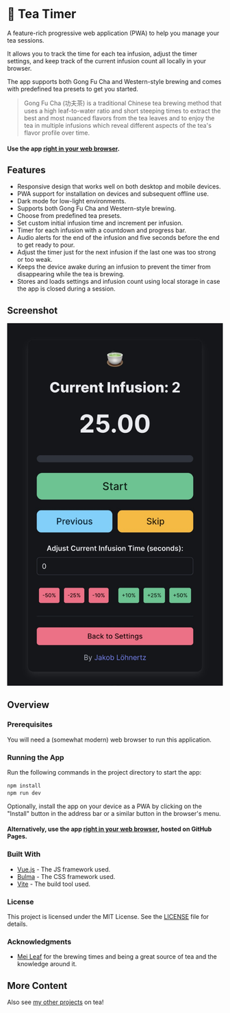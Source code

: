# 🍵 Tea Timer

A feature-rich progressive web application (PWA) to help you manage your tea sessions.

It allows you to track the time for each tea infusion, adjust the timer settings, and keep track of the current infusion
count all locally in your browser.

The app supports both Gong Fu Cha and Western-style brewing and comes with predefined tea presets to get you started.

> Gong Fu Cha (功夫茶) is a traditional Chinese tea brewing method that uses a high leaf-to-water ratio and short
> steeping times to extract the best and most nuanced flavors from the tea leaves and to enjoy the tea in multiple
> infusions which reveal different aspects of the tea's flavor profile over time.

#### Use the app [right in your web browser](https://tea-timer.com/).

## Features

- Responsive design that works well on both desktop and mobile devices.
- PWA support for installation on devices and subsequent offline use.
- Dark mode for low-light environments.
- Supports both Gong Fu Cha and Western-style brewing.
- Choose from predefined tea presets.
- Set custom initial infusion time and increment per infusion.
- Timer for each infusion with a countdown and progress bar.
- Audio alerts for the end of the infusion and five seconds before the end to get ready to pour.
- Adjust the timer just for the next infusion if the last one was too strong or too weak.
- Keeps the device awake during an infusion to prevent the timer from disappearing while the tea is brewing.
- Stores and loads settings and infusion count using local storage in case the app is closed during a session.

## Screenshot

![Tea Timer Screenshot](./public/image/screenshot/cropped.jpeg)

## Overview

### Prerequisites

You will need a (somewhat modern) web browser to run this application.

### Running the App

Run the following commands in the project directory to start the app:

```bash
npm install
npm run dev
```

Optionally, install the app on your device as a PWA by clicking on the "Install" button in the address bar or a similar
button in the browser's menu.

#### Alternatively, use the app [right in your web browser](https://tea-timer.com/), hosted on GitHub Pages.

### Built With

- [Vue.js](https://vuejs.org/) - The JS framework used.
- [Bulma](https://bulma.io/) - The CSS framework used.
- [Vite](https://vitejs.dev/) - The build tool used.

### License

This project is licensed under the MIT License. See the [LICENSE](LICENSE) file for details.

### Acknowledgments

- [Mei Leaf](https://meileaf.com/) for the brewing times and being a great source of tea and the knowledge around it.

## More Content

Also see
[my other projects](https://loehnertz.notion.site/Tea-1a5d5e05ba1843feab8dd426277e02d9#dad13281c64744a5a5639ff70dafc7c4)
on tea!

